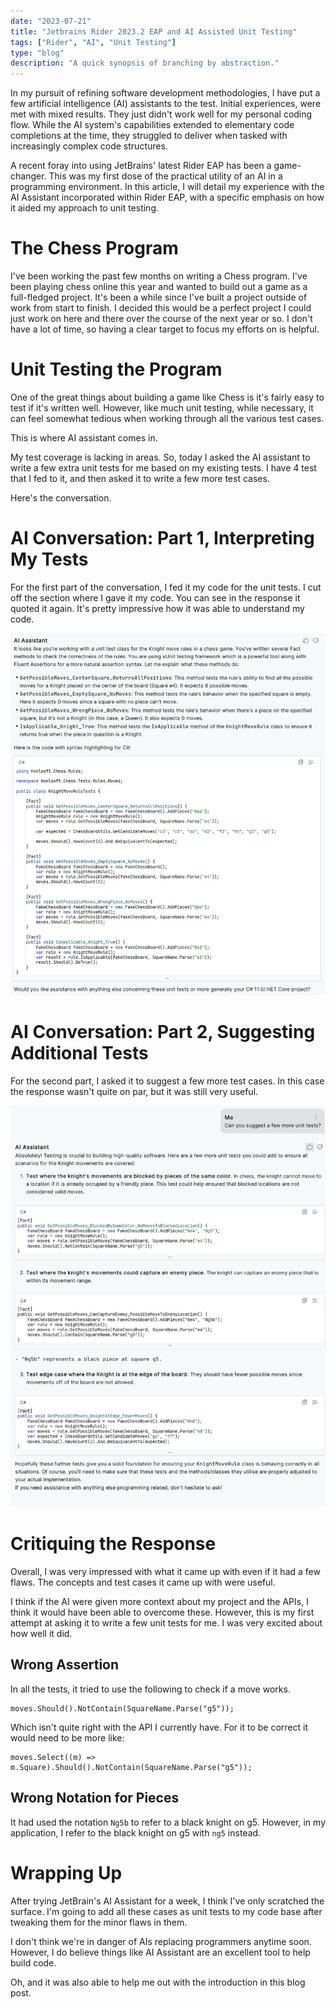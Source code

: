 ```yaml
---
date: "2023-07-21"
title: "Jetbrains Rider 2023.2 EAP and AI Assisted Unit Testing"
tags: ["Rider", "AI", "Unit Testing"]
type: "blog"
description: "A quick synopsis of branching by abstraction."
---
```

In my pursuit of refining software development methodologies, I have put a few artificial intelligence (AI) assistants to the test.
Initial experiences, were met with mixed results.
They just didn't work well for my personal coding flow.
While the AI system's capabilities extended to elementary code completions at the time, they struggled to deliver when tasked with increasingly complex code structures.

A recent foray into using JetBrains' latest Rider EAP has been a game-changer.
This was my first dose of the practical utility of an AI in a programming environment.
In this article, I will detail my experience with the AI Assistant incorporated within Rider EAP, with a specific emphasis on how it aided my approach to unit testing.

#  The Chess Program

I've been working the past few months on writing a Chess program.
I've been playing chess online this year and wanted to build out a game as a full-fledged project.
It's been a while since I've built a project outside of work from start to finish.
I decided this would be a perfect project I could just work on here and there over the course of the next year or so.
I don't have a lot of time, so having a clear target to focus my efforts on is helpful.

# Unit Testing the Program

One of the great things about building a game like Chess is it's fairly easy to test if it's written well.
However, like much unit testing, while necessary, it can feel somewhat tedious when working through all the various test cases.

This is where AI assistant comes in.

My test coverage is lacking in areas.
So, today I asked the AI assistant to write a few extra unit tests for me based on my existing tests.
I have 4 test that I fed to it, and then asked it to write a few more test cases.

Here's the conversation.

# AI Conversation: Part 1, Interpreting My Tests

For the first part of the conversation, I fed it my code for the unit tests.
I cut off the section where I gave it my code.
You can see in the response it quoted it again.
It's pretty impressive how it was able to understand my code.

![AI describing my tests](./ai-assistant-knight-move-rule-unit-test-description.jpg)


# AI Conversation: Part 2, Suggesting Additional Tests

For the second part, I asked it to suggest a few more test cases.
In this case the response wasn't quite on par, but it was still very useful.

![AI writing tests](./ai-assistant-chess-unit-tests.jpg)


# Critiquing the Response

Overall, I was very impressed with what it came up with even if it had a few flaws.
The concepts and test cases it came up with were useful.

I think if the AI were given more context about my project and the APIs, I think it would have been able to overcome these.
However, this is my first attempt at asking it to write a few unit tests for me.
I was very excited about how well it did.

## Wrong Assertion

In all the tests, it tried to use the following to check if a move works.

```
moves.Should().NotContain(SquareName.Parse("g5"));
```

Which isn't quite right with the API I currently have.
For it to be correct it would need to be more like:

```
moves.Select((m) => m.Square).Should().NotContain(SquareName.Parse("g5"));
```

## Wrong Notation for Pieces

It had used the notation `Ng5b` to refer to a black knight on g5.
However, in my application, I refer to the black knight on g5 with `ng5` instead.

# Wrapping Up

After trying JetBrain's AI Assistant for a week, I think I've only scratched the surface.
I'm going to add all these cases as unit tests to my code base after tweaking them for the minor flaws in them.

I don't think we're in danger of AIs replacing programmers anytime soon.
However, I do believe things like AI Assistant are an excellent tool to help build code.

Oh, and it was also able to help me out with the introduction in this blog post.
